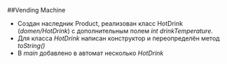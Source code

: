 ##Vending Machine

- Создан наследник Product, реализован класс HotDrink (*domen/HotDrink*) с дополнительным полем *int drinkTemperature*.
- Для класса *HotDrink* написан конструктор и переопределён метод *toString()*
- В *main* добавлено в автомат несколько *HotDrink*
